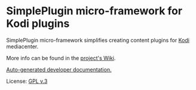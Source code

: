 SimplePlugin micro-framework for Kodi plugins
=============

SimplePlugin micro-framework simplifies creating content plugins for [Kodi](www.kodi.tv) mediacenter.

More info can be found in the [project's Wiki](https://github.com/romanvm/script.module.simpleplugin/wiki).

[Auto-generated developer documentation.](http://romanvm.github.io/script.module.simpleplugin/docs/)

License: [GPL v.3](https://www.gnu.org/copyleft/gpl.html)

